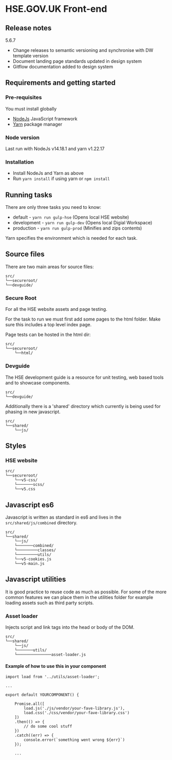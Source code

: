 # HSE.GOV.UK Front-end

## Release notes

5.6.7
- Change releases to semantic versioning and synchronise with DW template version
- Document landing page standards updated in design system
- Gitflow documentation added to design system 



## Requirements and getting started
### Pre-requisites
You must install globally
- [NodeJs](https://nodejs.org/en/) JavaScript framework
- [Yarn](https://yarnpkg.com/getting-started/install) package manager

### Node version
Last run with NodeJs v14.18.1 and yarn v1.22.17

### Installation
- Install NodeJs and Yarn as above
- Run `yarn install` if using yarn or `npm install`

## Running tasks
There are only three tasks you need to know:
- default - `yarn run gulp-hse` (Opens local HSE website)
- development - `yarn run gulp-dev` (Opens local Digial Workspace)
- production - `yarn run gulp-prod` (Minifies and zips contents)

Yarn specifies the environment which is needed for each task.

## Source files
There are two main areas for source files:
```
src/
└──secureroot/
└──devguide/
```
### Secure Root
For all the HSE website assets and page testing.

For the task to run we must first add some pages to the html folder. Make sure this includes a top level index page. 

Page tests can be hosted in the html dir:
```
src/
└──secureroot/
    └──html/
```
### Devguide
The HSE development guide is a resource for unit testing, web based tools and to showcase components.
```
src/
└──devguide/
```

Additionally there is a 'shared' directory which currently is being used for phasing in new javascript.
```
src/
└──shared/
    └──js/
```
## Styles
### HSE website
```
src/
└──secureroot/
    └──v5-css/
    └───────scss/
    └──v5.css
```

## Javascript es6
Javascript is written as standard in es6 and lives in the `src/shared/js/combined` directory.

```
src/
└──shared/
    └──js/
    └───────combined/
    └─────────classes/
    └─────────utils/
    └──v5-cookies.js
    └──v5-main.js

```
## Javascript utilities
It is good practice to reuse code as much as possible. For some of the more common features we can place them in the utilities folder for example loading assets such as third party scripts.
### Asset loader
Injects script and link tags into the head or body of the DOM.

```
src/
└──shared/
    └──js/
    └───────utils/
    └───────────────asset-loader.js
```
#### Example of how to use this in your component

```
import load from '../utils/asset-loader';

...

export default YOURCOMPONENT() {

    Promise.all([
        load.js('./js/vendor/your-fave-library.js'),
        load.css('./css/vendor/your-fave-library.css')
    ])
    .then(() => {
        // do some cool stuff
    })
    .catch((err) => {
        console.error(`something went wrong ${err}`)
    });

    ...
```